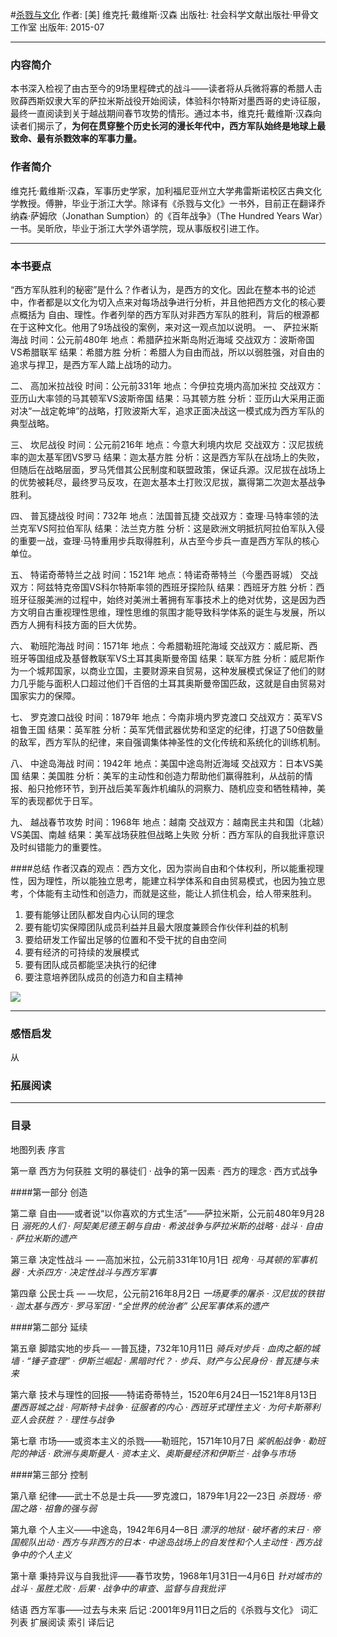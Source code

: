 #[杀戮与文化](https://book.douban.com/subject/26577765/)
作者:  [美] 维克托·戴维斯·汉森
出版社: 社会科学文献出版社·甲骨文工作室
出版年: 2015-07
***
### 内容简介 
本书深入检视了由古至今的9场里程碑式的战斗——读者将从兵微将寡的希腊人击败薛西斯奴隶大军的萨拉米斯战役开始阅读，体验科尔特斯对墨西哥的史诗征服，最终一直阅读到关于越战期间春节攻势的情形。通过本书，维克托·戴维斯·汉森向读者们揭示了，**为何在贯穿整个历史长河的漫长年代中，西方军队始终是地球上最致命、最有杀戮效率的军事力量。**

### 作者简介 
维克托·戴维斯·汉森，军事历史学家，加利福尼亚州立大学弗雷斯诺校区古典文化学教授。傅翀，毕业于浙江大学。除译有《杀戮与文化》一书外，目前正在翻译乔纳森·萨姆欣（Jonathan Sumption）的《百年战争》（The Hundred Years War）一书。吴昕欣，毕业于浙江大学外语学院，现从事版权引进工作。

***
### 本书要点
“西方军队胜利的秘密”是什么？作者认为，是西方的文化。因此在整本书的论述中，作者都是以文化为切入点来对每场战争进行分析，并且他把西方文化的核心要点概括为 自由、理性。作者列举的西方军队对非西方军队的胜利，背后的根源都在于这种文化。他用了9场战役的案例，来对这一观点加以说明。
一、 萨拉米斯海战
    时间：公元前480年
    地点：希腊萨拉米斯岛附近海域
    交战双方：波斯帝国VS希腊联军
    结果：希腊方胜
    分析：希腊人为自由而战，所以以弱胜强，对自由的追求与捍卫，是西方军人踏上战场的动力。

二、 高加米拉战役
    时间：公元前331年
    地点：今伊拉克境内高加米拉
    交战双方：亚历山大率领的马其顿军VS波斯帝国
    结果：马其顿方胜
    分析：亚历山大采用正面对决“一战定乾坤”的战略，打败波斯大军，追求正面决战这一模式成为西方军队的典型战略。

三、 坎尼战役
    时间：公元前216年
    地点：今意大利境内坎尼
    交战双方：汉尼拔统率的迦太基军团VS罗马
    结果：迦太基方胜
    分析：这是西方军队在战场上的失败，但随后在战略层面，罗马凭借其公民制度和联盟政策，保证兵源。汉尼拔在战场上的优势被耗尽，最终罗马反攻，在迦太基本土打败汉尼拔，赢得第二次迦太基战争胜利。

四、 普瓦捷战役
    时间：732年
    地点：法国普瓦捷
    交战双方：查理·马特率领的法兰克军VS阿拉伯军队
    结果：法兰克方胜
    分析：这是欧洲文明抵抗阿拉伯军队入侵的重要一战，查理·马特重用步兵取得胜利，从古至今步兵一直是西方军队的核心单位。

五、 特诺奇蒂特兰之战
    时间：1521年
    地点：特诺奇蒂特兰（今墨西哥城）
    交战双方：阿兹特克帝国VS科尔特斯率领的西班牙探险队
    结果：西班牙方胜
    分析：西班牙征服美洲的过程中，始终对美洲土著拥有军事技术上的绝对优势，这是因为西方文明自古重视理性思维，理性思维的氛围才能导致科学体系的诞生与发展，所以西方人拥有科技方面的巨大优势。

六、 勒班陀海战
    时间：1571年
    地点：今希腊勒班陀海域
    交战双方：威尼斯、西班牙等国组成及基督教联军VS土耳其奥斯曼帝国
    结果：联军方胜
    分析：威尼斯作为一个城邦国家，以商业立国，主要财源来自贸易，这种发展模式保证了他们的财力几乎能与面积人口超过他们千百倍的土耳其奥斯曼帝国匹敌，这就是自由贸易对国家实力的保障。

七、 罗克渡口战役
    时间：1879年
    地点：今南非境内罗克渡口
    交战双方：英军VS祖鲁王国
    结果：英军胜
    分析：英军凭借武器优势和坚定的纪律，打退了50倍数量的敌军，西方军队的纪律，来自强调集体神圣性的文化传统和系统化的训练机制。

八、 中途岛海战
    时间：1942年
    地点：美国中途岛附近海域
    交战双方：日本VS美国
    结果：美国胜
    分析：美军的主动性和创造力帮助他们赢得胜利，从战前的情报、船只抢修环节，到开战后美军轰炸机编队的洞察力、随机应变和牺牲精神，美军的表现都优于日军。

九、 越战春节攻势
    时间：1968年
    地点：越南
    交战双方：越南民主共和国（北越）VS美国、南越
    结果：美军战场获胜但战略上失败
    分析：西方军队的自我批评意识及时纠错能力的重要性。

####总结
作者汉森的观点：西方文化，因为崇尚自由和个体权利，所以能重视理性，因为理性，所以能独立思考，能建立科学体系和自由贸易模式，也因为独立思考，个体能有主动性和创造力，而就是这些，能让人抓住机会，给人带来胜利。
1. 要有能够让团队都发自内心认同的理念　　
2. 要有能切实保障团队成员利益并且最大限度兼顾合作伙伴利益的机制　　
3. 要给研发工作留出足够的位置和不受干扰的自由空间　　
4. 要有经济的可持续的发展模式　　
5. 要有团队成员都能坚决执行的纪律　　
6. 要注意培养团队成员的创造力和自主精神

![](./_image/2017-06-10-08-31-32.jpg)

***
### 感悟启发
从

### 拓展阅读
***
### 目录
地图列表
序言

第一章 西方为何获胜
文明的暴徒们 · 战争的第一因素 · 西方的理念 · 西方式战争

####第一部分 创造

第二章 自由——或者说“以你喜欢的方式生活”——萨拉米斯，公元前480年9月28日
*溺死的人们 · 阿契美尼德王朝与自由 · 希波战争与萨拉米斯的战略 · 战斗 · 自由 · 萨拉米斯的遗产*

第三章 决定性战斗 — —高加米拉，公元前331年10月1日
*视角 · 马其顿的军事机器 · 大杀四方 · 决定性战斗与西方军事*

第四章 公民士兵 — —坎尼，公元前216年8月2日
*一场夏季的屠杀 · 汉尼拔的铁钳 · 迦太基与西方 · 罗马军团 · “全世界的统治者” 公民军事体系的遗产*

####第二部分 延续

第五章 脚踏实地的步兵— —普瓦捷，732年10月11日
*骑兵对步兵 · 血肉之躯的城墙 · “锤子查理” · 伊斯兰崛起 · 黑暗时代？ · 步兵、财产与公民身份 · 普瓦捷与未来*

第六章 技术与理性的回报——特诺奇蒂特兰，1520年6月24日—1521年8月13日
*墨西哥城之战 · 阿斯特卡战争 · 征服者的内心 · 西班牙式理性主义 · 为何卡斯蒂利亚人会获胜？ · 理性与战争*

第七章 市场——或资本主义的杀戮——勒班陀，1571年10月7日
*桨帆船战争 · 勒班陀的神话 · 欧洲与奥斯曼人 · 资本主义、奥斯曼经济和伊斯兰 · 战争与市场*

####第三部分 控制

第八章 纪律——武士不总是士兵——罗克渡口，1879年1月22—23日
*杀戮场 · 帝国之路 · 祖鲁的强与弱*

第九章 个人主义——中途岛，1942年6月4—8日
*漂浮的地狱 · 破坏者的末日 · 帝国舰队出动 · 西方与非西方的日本 · 中途岛战场上的自发性和个人主动性 · 西方战争中的个人主义*

第十章 秉持异议与自我批评——春节攻势，1968年1月31日—4月6日
*针对城市的战斗 · 虽胜尤败 · 后果 · 战争中的审查、监督与自我批评*

结语 西方军事——过去与未来
后记 :2001年9月11日之后的《杀戮与文化》
词汇列表
扩展阅读
索引
译后记